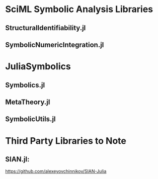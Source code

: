 # SciML Symbolic Analysis Libraries

## StructuralIdentifiability.jl

## SymbolicNumericIntegration.jl

# JuliaSymbolics

## Symbolics.jl

## MetaTheory.jl

## SymbolicUtils.jl

# Third Party Libraries to Note

## SIAN.jl:

https://github.com/alexeyovchinnikov/SIAN-Julia